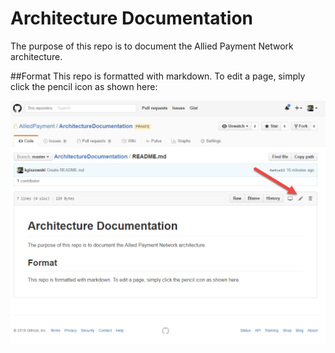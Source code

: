 # Architecture Documentation

The purpose of this repo is to document the Allied Payment Network architecture.

##Format
This repo is formatted with markdown. To edit a page, simply click the pencil icon as shown here:

![edit](assets/edit.png)
